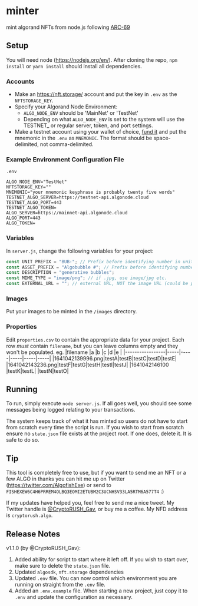 # minter

mint algorand NFTs from node.js following [ARC-69](https://github.com/algokittens/arc69)

## Setup

You will need node (https://nodejs.org/en/). After cloning the repo, `npm install` or `yarn install` should install all dependencies.

### Accounts

- Make an https://nft.storage/ account and put the key in `.env` as the `NFTSTORAGE_KEY`.
- Specify your Algorand Node Environment:
  - `ALGO_NODE_ENV` should be 'MainNet' or 'TestNet'
  - Depending on what `ALGO_NODE_ENV` is set to the system will use the TESTNET\_ or regular server, token, and port settings.
- Make a testnet account using your wallet of choice, [fund it](https://bank.testnet.algorand.network/) and put the mnemonic in the `.env` as `MNEMONIC`. The format should be space-delimited, not comma-delimited.

### Example Environment Configuration File

`.env`

```
ALGO_NODE_ENV="TestNet"
NFTSTORAGE_KEY=""
MNEMONIC="your mnemonic keyphrase is probably twenty five words"
TESTNET_ALGO_SERVER=https://testnet-api.algonode.cloud
TESTNET_ALGO_PORT=443
TESTNET_ALGO_TOKEN=
ALGO_SERVER=https://mainnet-api.algonode.cloud
ALGO_PORT=443
ALGO_TOKEN=
```

### Variables

In `server.js`, change the following variables for your project:

```js
const UNIT_PREFIX = "BUB-"; // Prefix before identifying number in unit name. eg. "BUB-1", "BUB-2",...
const ASSET_PREFIX = "Algobubble #"; // Prefix before identifying number in asset name
const DESCRIPTION = "generative bubbles";
const MIME_TYPE = "image/png"; // if .jpg, use image/jpg etc.
const EXTERNAL_URL = ""; // external URL, NOT the image URL (could be project URL, etc)
```

### Images

Put your images to be minted in the `/images` directory.

### Properties

Edit `properties.csv` to contain the appropriate data for your project. Each row _must_ contain `filename`, but you can leave columns empty and they won't be populated. eg.
|filename |a |b |c |d |e |
|-----------------|-----|-----|-----|-----|-----|
|1641042139996.png|testA|testB|testC|testD|testE|
|1641042143236.png|testF|testG|testH|testI|testJ|
|1641042146100 |testK|testL| |testN|testO|

## Running

To run, simply execute `node server.js`. If all goes well, you should see some messages being logged relating to your transactions.

The system keeps track of what it has minted so users do not have to start from scratch every time the script is run. If you wish to start from scratch ensure no `state.json` file exists at the project root. If one does, delete it. It is safe to do so.

## Tip

This tool is completely free to use, but if you want to send me an NFT or a few ALGO in thanks you can hit me up on Twitter (https://twitter.com/AlgofishExe) or send to `FISHEXEW6C4H6PRREM4OLBQ3EOMI2ETUBM2C3UCNHSV33LA5RTM6A577T4` :)

If my updates have helped you, feel free to send me a nice tweet. My Twitter handle is [@CryptoRUSH_Gav](https://twitter.com/CryptoRUSH_Gav), or buy me a coffee. My NFD address is `cryptorush.algo`.

## Release Notes

v1.1.0 (by @CryptoRUSH_Gav):

1. Added ability for script to start where it left off. If you wish to start over, make sure to delete the `state.json` file.
2. Updated `algosdk`, `nft.storage` dependencies
3. Updated `.env` file. You can now control which environment you are running on straight from the `.env` file.
4. Added an `.env.example` file. When starting a new project, just copy it to `.env` and update the configuration as necessary.

